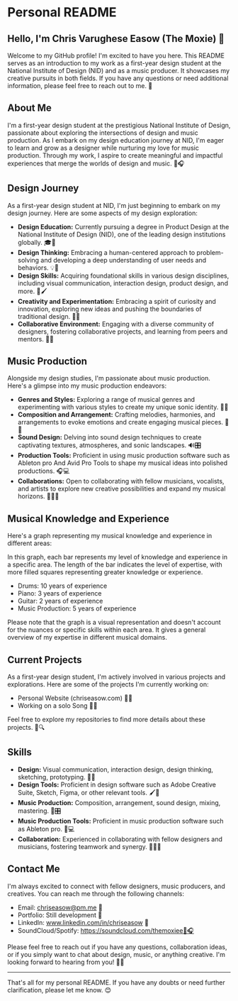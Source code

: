 # Personal README

## Hello, I'm Chris Varughese Easow (The Moxie) 👋

Welcome to my GitHub profile! I'm excited to have you here. This README serves as an introduction to my work as a first-year design student at the National Institute of Design (NID) and as a music producer. It showcases my creative pursuits in both fields. If you have any questions or need additional information, please feel free to reach out to me. 🎉

## About Me

I'm a first-year design student at the prestigious National Institute of Design, passionate about exploring the intersections of design and music production. As I embark on my design education journey at NID, I'm eager to learn and grow as a designer while nurturing my love for music production. Through my work, I aspire to create meaningful and impactful experiences that merge the worlds of design and music. 🎨🎧

## Design Journey

As a first-year design student at NID, I'm just beginning to embark on my design journey. Here are some aspects of my design exploration:

- **Design Education:** Currently pursuing a degree in Product Design  at the National Institute of Design (NID), one of the leading design institutions globally. 🎓🎨
- **Design Thinking:** Embracing a human-centered approach to problem-solving and developing a deep understanding of user needs and behaviors. 💡👥
- **Design Skills:** Acquiring foundational skills in various design disciplines, including visual communication, interaction design, product design, and more. 🌟🖌️
- **Creativity and Experimentation:** Embracing a spirit of curiosity and innovation, exploring new ideas and pushing the boundaries of traditional design. 🚀🌈
- **Collaborative Environment:** Engaging with a diverse community of designers, fostering collaborative projects, and learning from peers and mentors. 👥💭

## Music Production

Alongside my design studies, I'm passionate about music production. Here's a glimpse into my music production endeavors:

- **Genres and Styles:** Exploring a range of musical genres and experimenting with various styles to create my unique sonic identity. 🎵🎶
- **Composition and Arrangement:** Crafting melodies, harmonies, and arrangements to evoke emotions and create engaging musical pieces. 🎹🎼
- **Sound Design:** Delving into sound design techniques to create captivating textures, atmospheres, and sonic landscapes. 🔊🎛️
- **Production Tools:** Proficient in using music production software such as Ableton pro And Avid Pro Tools  to shape my musical ideas into polished productions. 🎧💻
- **Collaborations:** Open to collaborating with fellow musicians, vocalists, and artists to explore new creative possibilities and expand my musical horizons. 🎵🤝🎨

## Musical Knowledge and Experience

Here's a graph representing my musical knowledge and experience in different areas:


In this graph, each bar represents my level of knowledge and experience in a specific area. The length of the bar indicates the level of expertise, with more filled squares representing greater knowledge or experience.

- Drums: 10 years of experience 
- Piano: 3 years of experience 
- Guitar: 2 years of experience 
- Music Production: 5 years of experience 

Please note that the graph is a visual representation and doesn't account for the nuances or specific skills within each area. It gives a general overview of my expertise in different musical domains.

## Current Projects

As a first-year design student, I'm actively involved in various projects and explorations. Here are some of the projects I'm currently working on:

- Personal Website (chriseasow.com) 🎨✨
- Working on a solo Song  🎵🔥

Feel free to explore my repositories to find more details about these projects. 📂🔍

## Skills

- **Design:** Visual communication, interaction design, design thinking, sketching, prototyping. 🎨💡
- **Design Tools:** Proficient in design software such as Adobe Creative Suite, Sketch, Figma, or other relevant tools. 🖌️🔧
- **Music Production:** Composition, arrangement, sound design, mixing, mastering. 🎵🎛️
- **Music Production Tools:** Proficient in music production software such as Ableton pro. 🎹💻
- **Collaboration:** Experienced in collaborating with fellow designers and musicians, fostering teamwork and synergy. 🤝🎵👥

## Contact Me

I'm always excited to connect with fellow designers, music producers, and creatives. You can reach me through the following channels:

- Email: chriseasow@pm.me 📧
- Portfolio: Still development 💼
- LinkedIn: www.linkedin.com/in/chriseasow 🔗
- SoundCloud/Spotify: https://soundcloud.com/themoxiee🎵🎧

Please feel free to reach out if you have any questions, collaboration ideas, or if you simply want to chat about design, music, or anything creative. I'm looking forward to hearing from you! 📩🎵

---

That's all for my personal README. If you have any doubts or need further clarification, please let me know. 😊


<!---
Chris-Easow/Chris-Easow is a ✨ special ✨ repository because its `README.md` (this file) appears on your GitHub profile.
You can click the Preview link to take a look at your changes.
--->
